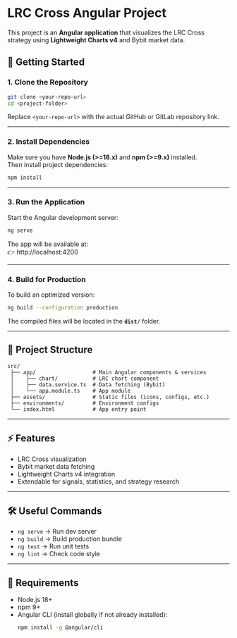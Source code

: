 # LRC Cross Angular Project

This project is an **Angular application** that visualizes the LRC Cross strategy using **Lightweight Charts v4** and Bybit market data.  

## 🚀 Getting Started

### 1. Clone the Repository
```bash
git clone <your-repo-url>
cd <project-folder>
```

Replace `<your-repo-url>` with the actual GitHub or GitLab repository link.  

---

### 2. Install Dependencies
Make sure you have **Node.js (>=18.x)** and **npm (>=9.x)** installed.  
Then install project dependencies:
```bash
npm install
```

---

### 3. Run the Application
Start the Angular development server:
```bash
ng serve
```

The app will be available at:  
👉 http://localhost:4200  

---

### 4. Build for Production
To build an optimized version:
```bash
ng build --configuration production
```
The compiled files will be located in the **`dist/`** folder.  

---

## 📂 Project Structure
```
src/
 ├── app/                  # Main Angular components & services
 │    ├── chart/           # LRC chart component
 │    ├── data.service.ts  # Data fetching (Bybit)
 │    └── app.module.ts    # App module
 ├── assets/               # Static files (icons, configs, etc.)
 ├── environments/         # Environment configs
 └── index.html            # App entry point
```

---

## ⚡ Features
- LRC Cross visualization  
- Bybit market data fetching  
- Lightweight Charts v4 integration  
- Extendable for signals, statistics, and strategy research  

---

## 🛠 Useful Commands
- `ng serve` → Run dev server  
- `ng build` → Build production bundle  
- `ng test` → Run unit tests  
- `ng lint` → Check code style  

---

## 📌 Requirements
- Node.js 18+  
- npm 9+  
- Angular CLI (install globally if not already installed):  
  ```bash
  npm install -g @angular/cli
  ```
